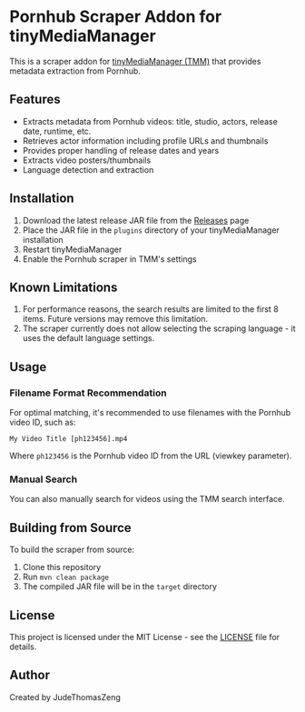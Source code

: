 # Pornhub Scraper Addon for tinyMediaManager

This is a scraper addon for [tinyMediaManager (TMM)](https://www.tinymediamanager.org/) that provides metadata extraction from Pornhub.

## Features

- Extracts metadata from Pornhub videos: title, studio, actors, release date, runtime, etc.
- Retrieves actor information including profile URLs and thumbnails
- Provides proper handling of release dates and years
- Extracts video posters/thumbnails
- Language detection and extraction

## Installation

1. Download the latest release JAR file from the [Releases](https://github.com/JudeThomasZeng/pornhub-scraper/releases) page
2. Place the JAR file in the `plugins` directory of your tinyMediaManager installation
3. Restart tinyMediaManager
4. Enable the Pornhub scraper in TMM's settings

## Known Limitations

1. For performance reasons, the search results are limited to the first 8 items. Future versions may remove this limitation.
2. The scraper currently does not allow selecting the scraping language - it uses the default language settings.

## Usage

### Filename Format Recommendation

For optimal matching, it's recommended to use filenames with the Pornhub video ID, such as:

```
My Video Title [ph123456].mp4
```

Where `ph123456` is the Pornhub video ID from the URL (viewkey parameter).

### Manual Search

You can also manually search for videos using the TMM search interface.

## Building from Source

To build the scraper from source:

1. Clone this repository
2. Run `mvn clean package`
3. The compiled JAR file will be in the `target` directory

## License

This project is licensed under the MIT License - see the [LICENSE](LICENSE) file for details.

## Author

Created by JudeThomasZeng
